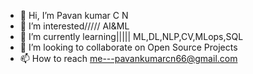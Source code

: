 - 👋 Hi, I’m Pavan kumar C N
- 👀 I’m interested///// AI&ML
- 🌱 I’m currently learning||||| ML,DL,NLP,CV,MLops,SQL
- 💞️ I’m looking to collaborate on Open Source Projects 
- 📫 How to reach me---pavankumarcn66@gmail.com

<!---
pavankumarcn66/pavankumarcn66 is a ✨ special ✨ repository because its `README.md` (this file) appears on your GitHub profile.
You can click the Preview link to take a look at your changes.
--->
